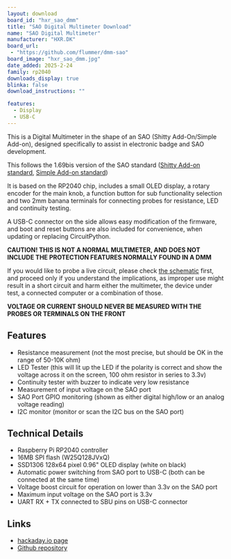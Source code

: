 ```yaml
---
layout: download
board_id: "hxr_sao_dmm"
title: "SAO Digital Multimeter Download"
name: "SAO Digital Multimeter"
manufacturer: "HXR.DK"
board_url:
 - "https://github.com/flummer/dmm-sao"
board_image: "hxr_sao_dmm.jpg"
date_added: 2025-2-24
family: rp2040
downloads_display: true
blinka: false
download_instructions: ""

features:
  - Display
  - USB-C
---
```


This is a Digital Multimeter in the shape of an SAO (Shitty Add-On/Simple Add-on), designed specifically to assist in electronic badge and SAO development.

This follows the 1.69bis version of the SAO standard ([Shitty Add-on standard](https://hackaday.io/project/52950-shitty-add-ons), [Simple Add-on standard](https://hackaday.io/project/175182-simple-add-ons-sao))

It is based on the RP2040 chip, includes a small OLED display, a rotary encoder for the main knob, a function button for sub functionality selection and two 2mm banana terminals for connecting probes for resistance, LED and continuity testing.

A USB-C connector on the side allows easy modification of the firmware, and boot and reset buttons are also included for convenience, when updating or replacing CircuitPython.

**CAUTION! THIS IS NOT A NORMAL MULTIMETER, AND DOES NOT INCLUDE THE PROTECTION FEATURES NORMALLY FOUND IN A DMM**

If you would like to probe a live circuit, please check [the schematic](https://github.com/flummer/dmm-sao/blob/main/DMM%20SAO%20Schematics.pdf) first, and proceed only if you understand the implications, as improper use might result in a short circuit and harm either the multimeter, the device under test, a connected computer or a combination of those.

**VOLTAGE OR CURRENT SHOULD NEVER BE MEASURED WITH THE PROBES OR TERMINALS ON THE FRONT**

## Features

- Resistance measurement (not the most precise, but should be OK in the range of 50-10K ohm)
- LED Tester (this will lit up the LED if the polarity is correct and show the voltage across it on the screen, 100 ohm resistor in series to 3.3v)
- Continuity tester with buzzer to indicate very low resistance
- Measurement of input voltage on the SAO port
- SAO Port GPIO monitoring (shown as either digital high/low or an analog voltage reading)
- I2C monitor (monitor or scan the I2C bus on the SAO port)

## Technical Details

- Raspberry Pi RP2040 controller
- 16MB SPI flash (W25Q128JVxQ)
- SSD1306 128x64 pixel 0.96" OLED display (white on black)
- Automatic power switching from SAO port to USB-C (both can be connected at the same time)
- Voltage boost circuit for operation on lower than 3.3v on the SAO port
- Maximum input voltage on the SAO port is 3.3v
- UART RX + TX connected to SBU pins on USB-C connector

## Links

- [hackaday.io page](https://hackaday.io/project/198892-sao-digital-multimeter)
- [Github repository](https://github.com/flummer/dmm-sao)
